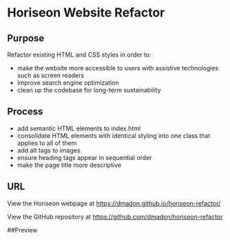 # Horiseon Website Refactor

## Purpose

Refactor existing HTML and CSS styles in order to:

* make the website more accessible to users with assistive technologies such as screen readers
* improve search engine optimization
* clean up the codebase for long-term sustainability

## Process

* add semantic HTML elements to index.html
* consolidate HTML elements with identical styling into one class that applies to all of them
* add alt tags to images
* ensure heading tags appear in sequential order
* make the page title more descriptive

## URL

View the Horiseon webpage at https://dmadon.github.io/horiseon-refactor/

View the GitHub repository at https://github.com/dmadon/horiseon-refactor

##Preview


